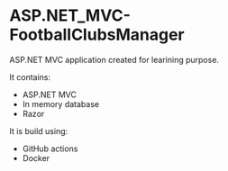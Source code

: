 # ASP.NET_MVC-FootballClubsManager

ASP.NET MVC application created for learining purpose.

It contains:
- ASP.NET MVC
- In memory database
- Razor

It is build using:
- GitHub actions
- Docker
